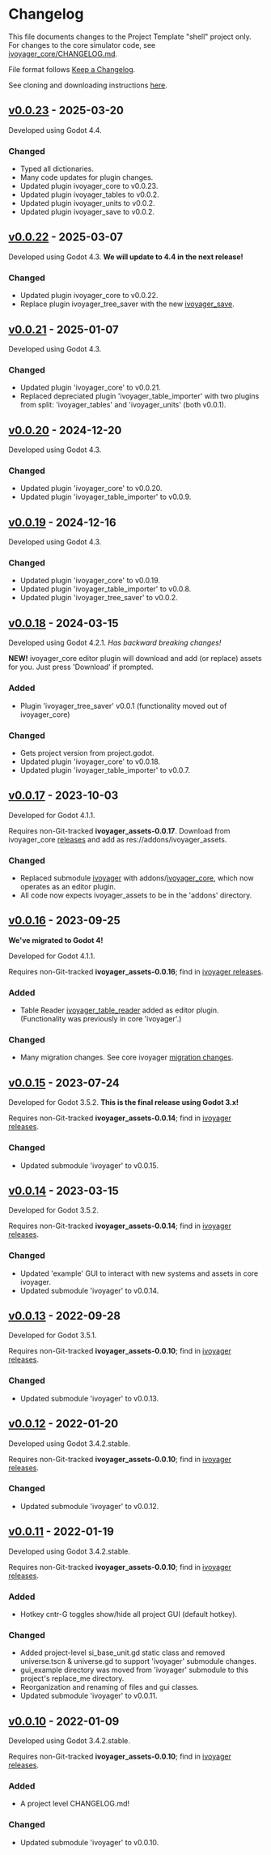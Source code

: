 # Changelog

This file documents changes to the Project Template "shell" project only. For changes to the core simulator code, see [ivoyager_core/CHANGELOG.md](https://github.com/ivoyager/ivoyager_core/blob/master/CHANGELOG.md).

File format follows [Keep a Changelog](https://keepachangelog.com/en/1.0.0/).

See cloning and downloading instructions [here](https://www.ivoyager.dev/developers/).

## [v0.0.23] - 2025-03-20

Developed using Godot 4.4.

### Changed

* Typed all dictionaries.
* Many code updates for plugin changes.
* Updated plugin ivoyager_core to v0.0.23.
* Updated plugin ivoyager_tables to v0.0.2.
* Updated plugin ivoyager_units to v0.0.2.
* Updated plugin ivoyager_save to v0.0.2.

## [v0.0.22] - 2025-03-07

Developed using Godot 4.3. **We will update to 4.4 in the next release!**

### Changed
* Updated plugin ivoyager_core to v0.0.22.
* Replace plugin ivoyager_tree_saver with the new [ivoyager_save](https://github.com/ivoyager/ivoyager_save).

## [v0.0.21] - 2025-01-07

Developed using Godot 4.3.

### Changed
* Updated plugin 'ivoyager_core' to v0.0.21.
* Replaced depreciated plugin 'ivoyager_table_importer' with two plugins from split: 'ivoyager_tables' and 'ivoyager_units' (both v0.0.1).

## [v0.0.20] - 2024-12-20

Developed using Godot 4.3.

### Changed
* Updated plugin 'ivoyager_core' to v0.0.20.
* Updated plugin 'ivoyager_table_importer' to v0.0.9.

## [v0.0.19] - 2024-12-16

Developed using Godot 4.3.

### Changed
* Updated plugin 'ivoyager_core' to v0.0.19.
* Updated plugin 'ivoyager_table_importer' to v0.0.8.
* Updated plugin 'ivoyager_tree_saver' to v0.0.2.

## [v0.0.18] - 2024-03-15

Developed using Godot 4.2.1. _Has backward breaking changes!_

**NEW!** ivoyager_core editor plugin will download and add (or replace) assets for you. Just press 'Download' if prompted.

### Added
* Plugin 'ivoyager_tree_saver' v0.0.1 (functionality moved out of ivoyager_core)

### Changed
* Gets project version from project.godot.
* Updated plugin 'ivoyager_core' to v0.0.18.
* Updated plugin 'ivoyager_table_importer' to v0.0.7.

## [v0.0.17] - 2023-10-03

Developed for Godot 4.1.1.

Requires non-Git-tracked **ivoyager_assets-0.0.17**. Download from ivoyager_core [releases](https://github.com/ivoyager/ivoyager_core/releases) and add as res://addons/ivoyager_assets.

### Changed
* Replaced submodule [ivoyager](https://github.com/ivoyager/ivoyager) with addons/[ivoyager_core](https://github.com/ivoyager/ivoyager_core), which now operates as an editor plugin.
* All code now expects ivoyager_assets to be in the 'addons' directory.


## [v0.0.16] - 2023-09-25

**We've migrated to Godot 4!**

Developed for Godot 4.1.1.

Requires non-Git-tracked **ivoyager_assets-0.0.16**; find in [ivoyager releases](https://github.com/ivoyager/ivoyager/releases).

### Added
* Table Reader [ivoyager_table_reader](https://github.com/ivoyager/ivoyager_table_importer) added as editor plugin. (Functionality was previously in core 'ivoyager'.)

### Changed
* Many migration changes. See core ivoyager [migration changes](https://github.com/ivoyager/ivoyager/blob/master/CHANGELOG.md).

## [v0.0.15] - 2023-07-24

Developed for Godot 3.5.2. **This is the final release using Godot 3.x!**

Requires non-Git-tracked **ivoyager_assets-0.0.14**; find in [ivoyager releases](https://github.com/ivoyager/ivoyager/releases).

### Changed
* Updated submodule 'ivoyager' to v0.0.15.

## [v0.0.14] - 2023-03-15

Developed for Godot 3.5.2.

Requires non-Git-tracked **ivoyager_assets-0.0.14**; find in [ivoyager releases](https://github.com/ivoyager/ivoyager/releases).

### Changed
* Updated 'example' GUI to interact with new systems and assets in core ivoyager.
* Updated submodule 'ivoyager' to v0.0.14.

## [v0.0.13] - 2022-09-28

Developed for Godot 3.5.1.

Requires non-Git-tracked **ivoyager_assets-0.0.10**; find in [ivoyager releases](https://github.com/ivoyager/ivoyager/releases).

### Changed
* Updated submodule 'ivoyager' to v0.0.13.

## [v0.0.12] - 2022-01-20

Developed using Godot 3.4.2.stable.

Requires non-Git-tracked **ivoyager_assets-0.0.10**; find in [ivoyager releases](https://github.com/ivoyager/ivoyager/releases).

### Changed
* Updated submodule 'ivoyager' to v0.0.12.

## [v0.0.11] - 2022-01-19

Developed using Godot 3.4.2.stable.

Requires non-Git-tracked **ivoyager_assets-0.0.10**; find in [ivoyager releases](https://github.com/ivoyager/ivoyager/releases).

### Added
* Hotkey cntr-G toggles show/hide all project GUI (default hotkey).

### Changed
* Added project-level si_base_unit.gd static class and removed universe.tscn & universe.gd to support 'ivoyager' submodule changes.
* gui_example directory was moved from 'ivoyager' submodule to this project's replace_me directory.
* Reorganization and renaming of files and gui classes.
* Updated submodule 'ivoyager' to v0.0.11.

## [v0.0.10] - 2022-01-09

Developed using Godot 3.4.2.stable.

Requires non-Git-tracked **ivoyager_assets-0.0.10**; find in [ivoyager releases](https://github.com/ivoyager/ivoyager/releases).

### Added
* A project level CHANGELOG.md!

### Changed
* Updated submodule 'ivoyager' to v0.0.10.


[v0.0.23]: https://github.com/ivoyager/project_template/compare/v0.0.22...v0.0.23
[v0.0.22]: https://github.com/ivoyager/project_template/compare/v0.0.21...v0.0.22
[v0.0.21]: https://github.com/ivoyager/project_template/compare/v0.0.20...v0.0.21
[v0.0.20]: https://github.com/ivoyager/project_template/compare/v0.0.19...v0.0.20
[v0.0.19]: https://github.com/ivoyager/project_template/compare/v0.0.18...v0.0.19
[v0.0.18]: https://github.com/ivoyager/project_template/compare/v0.0.17...v0.0.18
[v0.0.17]: https://github.com/ivoyager/project_template/compare/v0.0.16...v0.0.17
[v0.0.16]: https://github.com/ivoyager/project_template/compare/v0.0.15...v0.0.16
[v0.0.15]: https://github.com/ivoyager/project_template/compare/v0.0.14...v0.0.15
[v0.0.14]: https://github.com/ivoyager/project_template/compare/v0.0.13...v0.0.14
[v0.0.13]: https://github.com/ivoyager/project_template/compare/v0.0.12...v0.0.13
[v0.0.12]: https://github.com/ivoyager/project_template/compare/v0.0.11...v0.0.12
[v0.0.11]: https://github.com/ivoyager/project_template/compare/v0.0.10...v0.0.11
[v0.0.10]: https://github.com/ivoyager/project_template/compare/v0.0.9-alpha...v0.0.10
